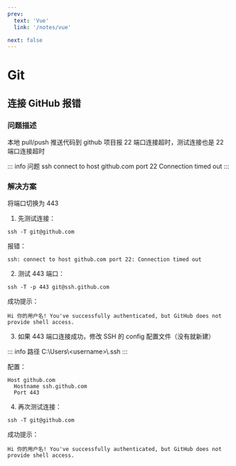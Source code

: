```yaml
---
prev: 
  text: 'Vue'
  link: '/notes/vue'

next: false
---
```



# Git


## 连接 GitHub 报错

### 问题描述

本地 pull/push 推送代码到 github 项目报 22 端口连接超时，测试连接也是 22 端口连接超时

::: info 问题
ssh connect to host github.com port 22 Connection timed out
:::


### 解决方案 

将端口切换为 443

1. 先测试连接：
```shell
ssh -T git@github.com
```

报错：
```
ssh: connect to host github.com port 22: Connection timed out
```

2. 测试 443 端口：
```shell
ssh -T -p 443 git@ssh.github.com
```

成功提示：
```
Hi 你的用户名! You've successfully authenticated, but GitHub does not provide shell access.
```

3. 如果 443 端口连接成功，修改 SSH 的 config 配置文件（没有就新建）

::: info 路径
C:\Users\\\<username>\\.ssh
:::

配置：
```shell
Host github.com
  Hostname ssh.github.com
  Port 443
```

4. 再次测试连接：
```shell
ssh -T git@github.com
```

成功提示：
```
Hi 你的用户名! You've successfully authenticated, but GitHub does not provide shell access.
```